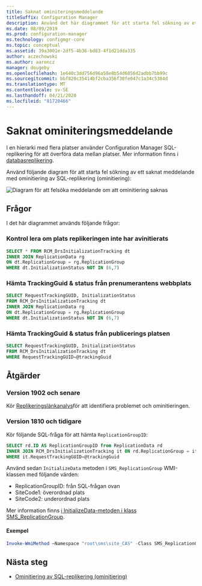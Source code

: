 ```yaml
---
title: Saknat ominiteringsmeddelande
titleSuffix: Configuration Manager
description: Använd det här diagrammet för att starta fel sökning av ett saknat meddelande med ominitiering av SQL-replikering i Configuration Manager
ms.date: 08/09/2019
ms.prod: configuration-manager
ms.technology: configmgr-core
ms.topic: conceptual
ms.assetid: 39a3001e-2df5-4b36-bd83-4f1d21dda335
author: aczechowski
ms.author: aaroncz
manager: dougeby
ms.openlocfilehash: 1e640c3dd756d96a58e8b54d6056d2adbb7bb99c
ms.sourcegitcommit: bbf820c35414bf2cba356f30fe047c1a34c5384d
ms.translationtype: MT
ms.contentlocale: sv-SE
ms.lasthandoff: 04/21/2020
ms.locfileid: "81720466"
---
```

# <a name="reinit-missing-message"></a>Saknat ominiteringsmeddelande

I en hierarki med flera platser använder Configuration Manager SQL-replikering för att överföra data mellan platser. Mer information finns i [databasreplikering](../../../plan-design/hierarchy/database-replication.md).

Använd följande diagram för att starta fel sökning av ett saknat meddelande med ominitiering av SQL-replikering (ominitiering):

![Diagram för att felsöka meddelande om att ominitiering saknas](media/reinit-missing-message.svg)

## <a name="queries"></a>Frågor

I det här diagrammet används följande frågor:

### <a name="check-if-site-replication-hasnt-finished-reinit"></a>Kontrol lera om plats replikeringen inte har avinitierats

```sql
SELECT * FROM RCM_DrsInitializationTracking dt
INNER JOIN ReplicationData rg
ON dt.ReplicationGroup = rg.ReplicationGroup
WHERE dt.InitializationStatus NOT IN (6,7)
```

### <a name="get-the-trackingguid--status-from-subscriber-site"></a>Hämta TrackingGuid & status från prenumerantens webbplats

```sql
SELECT RequestTrackingGUID, InitializationStatus
FROM RCM_DrsInitializationTracking dt
INNER JOIN ReplicationData rg
ON dt.ReplicationGroup = rg.ReplicationGroup
WHERE dt.InitializationStatus NOT IN (6,7)
```

### <a name="get-the-trackingguid--status-from-the-publishing-site"></a>Hämta TrackingGuid & status från publicerings platsen

```sql
SELECT RequestTrackingGUID, InitializationStatus
FROM RCM_DrsInitializationTracking dt
WHERE RequestTrackingGUID=@trackingGuid
```

## <a name="remediation-actions"></a>Åtgärder

### <a name="version-1902-and-later"></a>Version 1902 och senare

Kör [Replikeringslänkanalys](../monitor-replication.md#BKMK_RLA)för att identifiera problemet och ominitieringen.

### <a name="version-1810-and-earlier"></a>Version 1810 och tidigare

Kör följande SQL-fråga för att hämta `ReplicationGroupID`:

```sql
SELECT rd.ID AS ReplicationGroupID from ReplicationData rd
INNER JOIN RCM_DrsInitializationTracking it ON rd.ReplicationGroup = it.ReplicationGroup
WHERE it.RequestTrackingGUID=@trackingGuid
```

Använd sedan `InitializeData` metoden i `SMS_ReplicationGroup` WMI-klassen med följande värden:

- ReplicationGroupID: från SQL-frågan ovan
- SiteCode1: överordnad plats
- SiteCode2: underordnad plats

Mer information finns [i InitializeData-metoden i klass SMS_ReplicationGroup](../../../../develop/reference/core/servers/configure/initializedata-method-in-class-sms_replicationgroup.md).

#### <a name="example"></a>Exempel

```PowerShell
Invoke-WmiMethod –Namespace "root\sms\site_CAS" -Class SMS_ReplicationGroup –Name InitializeData -ArgumentList "20", "CAS", "PR1"
```

## <a name="next-steps"></a>Nästa steg

- [Ominitiering av SQL-replikering (ominitiering)](sql-replication-reinit.md)
